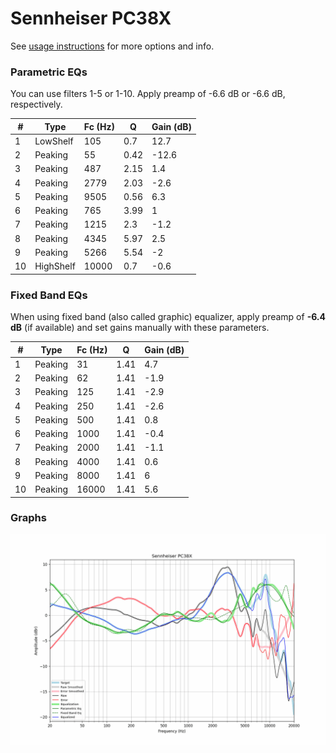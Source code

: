 # Sennheiser PC38X
See [usage instructions](https://github.com/jaakkopasanen/AutoEq#usage) for more options and info.

### Parametric EQs
You can use filters 1-5 or 1-10. Apply preamp of -6.6 dB or -6.6 dB, respectively.

|   # | Type      |   Fc (Hz) |    Q |   Gain (dB) |
|-----|-----------|-----------|------|-------------|
|   1 | LowShelf  |       105 | 0.7  |        12.7 |
|   2 | Peaking   |        55 | 0.42 |       -12.6 |
|   3 | Peaking   |       487 | 2.15 |         1.4 |
|   4 | Peaking   |      2779 | 2.03 |        -2.6 |
|   5 | Peaking   |      9505 | 0.56 |         6.3 |
|   6 | Peaking   |       765 | 3.99 |         1   |
|   7 | Peaking   |      1215 | 2.3  |        -1.2 |
|   8 | Peaking   |      4345 | 5.97 |         2.5 |
|   9 | Peaking   |      5266 | 5.54 |        -2   |
|  10 | HighShelf |     10000 | 0.7  |        -0.6 |

### Fixed Band EQs
When using fixed band (also called graphic) equalizer, apply preamp of **-6.4 dB** (if available) and set gains manually with these parameters.

|   # | Type    |   Fc (Hz) |    Q |   Gain (dB) |
|-----|---------|-----------|------|-------------|
|   1 | Peaking |        31 | 1.41 |         4.7 |
|   2 | Peaking |        62 | 1.41 |        -1.9 |
|   3 | Peaking |       125 | 1.41 |        -2.9 |
|   4 | Peaking |       250 | 1.41 |        -2.6 |
|   5 | Peaking |       500 | 1.41 |         0.8 |
|   6 | Peaking |      1000 | 1.41 |        -0.4 |
|   7 | Peaking |      2000 | 1.41 |        -1.1 |
|   8 | Peaking |      4000 | 1.41 |         0.6 |
|   9 | Peaking |      8000 | 1.41 |         6   |
|  10 | Peaking |     16000 | 1.41 |         5.6 |

### Graphs
![](./Sennheiser%20PC38X.png)
